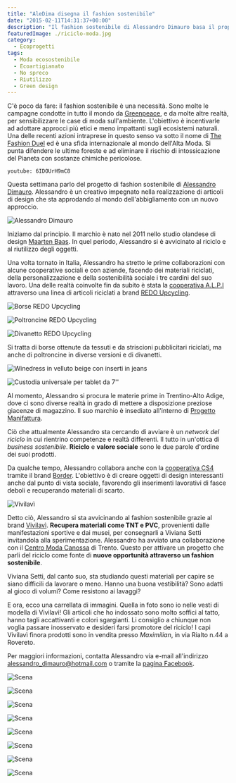 ```yaml
---
title: "AleDima disegna il fashion sostenibile"
date: "2015-02-11T14:31:37+00:00"
description: "Il fashion sostenibile di Alessandro Dimauro basa il proprio lavoro su tre punti cardine: riciclo, personalizzazione e sostenibilità sociale."
featuredImage: ./riciclo-moda.jpg
category:
  - Ecoprogetti
tags:
  - Moda ecosostenibile
  - Ecoartigianato
  - No spreco
  - Riutilizzo
  - Green design
---
```


C'è poco da fare: il fashion sostenibile è una necessità.
Sono molte le campagne condotte in tutto il mondo da [Greenpeace](http://www.greenpeace.org/international/en/), e da molte altre realtà, per sensibilizzare le case di moda sull'ambiente. L'obiettivo è incentivarle ad adottare approcci più etici e meno impattanti sugli ecosistemi naturali.
Una delle recenti azioni intraprese in questo senso va sotto il nome di [The Fashion Duel](http://www.greenpeace.org/international/en/System-templates/Search-results/?all=the%20fashion%20duel) ed è una sfida internazionale al mondo dell'Alta Moda. Si punta difendere le ultime foreste e ad eliminare il rischio di intossicazione del Pianeta con sostanze chimiche pericolose.

`youtube: 6IDOUrH9mC8`

Questa settimana parlo del progetto di fashion sostenibile di [Alessandro Dimauro](https://www.aledima.com). Alessandro è un creativo impegnato nella realizzazione di articoli di design che sta approdando al mondo dell'abbigliamento con un nuovo approccio.

![Alessandro Dimauro](./alessandro-dimauro.jpg)

Iniziamo dal principio.
Il marchio è nato nel 2011 nello studio olandese di design [Maarten Baas](http://www.maartenbaas.com). In quel periodo, Alessandro si è avvicinato al riciclo e al riutilizzo degli oggetti.

Una volta tornato in Italia, Alessandro ha stretto le prime collaborazioni con alcune cooperative sociali e con aziende, facendo dei materiali riciclati, della personalizzazione e della sostenibilità sociale i tre cardini del suo lavoro.
Una delle realtà coinvolte fin da subito è stata la [cooperativa A.L.P.I](http://www.coop-alpi.it) attraverso una linea di articoli riciclati a brand [REDO Upcycling](https://www.facebook.com/redoupcycling).

![Borse REDO Upcycling](./redo.jpg)

![Poltroncine REDO Upcycling](./poltroncine.jpg)

![Divanetto REDO Upcycling](./divanetto.jpg)

Si tratta di borse ottenute da tessuti e da striscioni pubblicitari riciclati, ma anche di poltroncine in diverse versioni e di divanetti.

![Winedress in velluto beige con inserti in jeans](./winedress.jpg)

![Custodia universale per tablet da 7''](./custodia.jpg)

Al momento, Alessandro si procura le materie prime in Trentino-Alto Adige, dove ci sono diverse realtà in grado di mettere a disposizione preziose giacenze di magazzino. Il suo marchio è insediato all'interno di [Progetto Manifattura](http://www.progettomanifattura.it).

Ciò che attualmente Alessandro sta cercando di avviare è un _network del riciclo_ in cui rientrino competenze e realtà differenti. Il tutto in un'ottica di _business sostenibile_.
**Riciclo** e **valore sociale** sono le due parole d'ordine dei suoi prodotti.

Da qualche tempo, Alessandro collabora anche con la [cooperativa CS4](http://www.cs4.it) tramite il brand [Border](https://www.facebook.com/pages/Border/1508620196064367?ref=hl). L'obiettivo è di creare oggetti di design interessanti anche dal punto di vista sociale, favorendo gli inserimenti lavorativi di fasce deboli e recuperando materiali di scarto.

![Vivilavì](./vivilavi.jpg)

Detto ciò, Alessandro si sta avvicinando al fashion sostenibile grazie al brand [Vivilavì](https://www.facebook.com/officialvivilavi?fref=ts).
**Recupera materiali come TNT e PVC**, provenienti dalle manifestazioni sportive e dai musei, per consegnarli a Viviana Setti invitandola alla sperimentazione.
Alessandro ha avviato una collaborazione con il [Centro Moda Canossa](http://www.centromoda.tn.it/CMC1/Home.html) di Trento. Questo per attivare un progetto che parli del riciclo come fonte di **nuove opportunità attraverso un fashion sostenibile**.

Viviana Setti, dal canto suo, sta studiando questi materiali per capire se siano difficili da lavorare o meno. Hanno una buona vestibilità? Sono adatti al gioco di volumi? Come resistono ai lavaggi?

E ora, ecco una carrellata di immagini. Quella in foto sono io nelle vesti di modella di Vivilavì!
Gli articoli che ho indossato sono molto soffici al tatto, hanno tagli accattivanti e colori sgargianti. Li consiglio a chiunque non voglia passare inosservato e desideri farsi promotore del riciclo!
I capi Vivilavì finora prodotti sono in vendita presso _Maximilian_, in via Rialto n.44 a Rovereto.

Per maggiori informazioni, contatta Alessandro via e-mail all'indirizzo [alessandro_dimauro@hotmail.com](mailto:alessandro_dimauro@hotmail.com) o tramite la [pagina Facebook](https://www.facebook.com/pages/AleDima-Studio/695349387157542?fref=ts).

![Scena](./scelta-tagliata-1.jpg)

![Scena](./scelta-tagliata-2.jpg)

![Scena](./scelta-tagliata-3.jpg)

![Scena](./scelta-tagliata-4.jpg)

![Scena](./scelta-tagliata-5.jpg)

![Scena](./scelta-tagliata-6.jpg)

![Scena](./scelta-tagliata-7.jpg)

![Scena](./scelta-tagliata-8.jpg)
